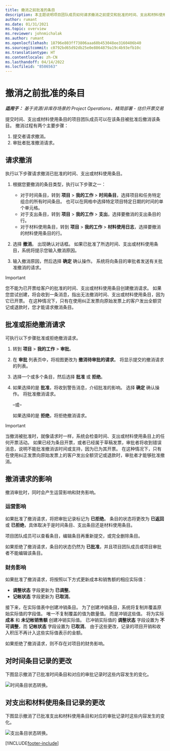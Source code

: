 ```yaml
---
title: 撤消之前批准的条目
description: 本主题说明项目团队成员如何请求撤消之前提交和批准的时间、支出和材料使用记录，以及项目经理如何批准或拒绝撤消请求。
author: rumant
ms.date: 01/31/2021
ms.topic: overview
ms.reviewer: johnmichalak
ms.author: rumant
ms.openlocfilehash: 18796e803ff73806aaa60b453048ee3160406b40
ms.sourcegitcommit: c0792bd65d92db25e0e8864879a19c4b93efb10c
ms.translationtype: HT
ms.contentlocale: zh-CN
ms.lasthandoff: 04/14/2022
ms.locfileid: "8586563"
---
```

# <a name="recall-previously-approved-entries"></a>撤消之前批准的条目

_**适用于：** 基于资源/非库存场景的 Project Operations，精简部署 - 估价开票交易_

提交时间、支出或材料使用条目的项目团队成员可以在该条目被批准后撤消该条目。 撤消过程有两个主要步骤：

1. 提交者请求撤消。
2. 审批者批准撤消请求。

## <a name="request-a-recall"></a>请求撤消

执行以下步骤请求撤消已批准的时间、支出或材料使用条目。

1. 根据您要撤消的条目类型，执行以下步骤之一：

    - 对于时间条目，转到 **项目** \> **我的工作** \> **时间条目**，选择项目和任务特定组合的所有时间条目。 也可以在网格中选择特定项目特定日期的时间的单个单元格。
    - 对于支出条目，转到 **项目** \> **我的工作** \> **支出**，选择要撤消的支出条目的行。
    - 对于材料使用条目，转到 **项目** \> **我的工作** \> **材料使用日志**，选择要撤消的材料使用条目的行。

2. 选择 **撤消**。 出现确认对话框。 如果已批准了所选时间、支出或材料使用条目，系统将提示您输入撤消原因。
3. 输入撤消原因，然后选择 **确定** 确认操作。 系统将向条目的审批者发送有关批准撤消的请求。

> [!IMPORTANT]
> 您不能为已开票给客户的批准的时间、支出或材料使用条目创建撤消请求。 如果您尝试创建，将会收到一条消息，指出无法撤消时间、支出或材料使用条目，因为它已开票。 在这种情况下，只有在使用纠正发票向原始发票上的客户发出全额贷记或退款时，您才能请求撤消条目。

## <a name="approve-or-reject-a-recall-request"></a>批准或拒绝撤消请求

可执行以下步骤批准或拒绝撤消请求。

1. 转到 **项目** \> **我的工作** \> **审批**。
2. 在 **审批** 列表页中，将视图更改为 **撤消待审批的请求**。 将显示提交的撤消请求的列表。
3. 选择一个或多个条目，然后选择 **批准** 或 **拒绝**。
4. 如果选择的是 **批准**，将收到警告消息，介绍批准的影响。 选择 **确定** 确认操作。 将批准撤消请求。

    –或–

    如果选择的是 **拒绝**，将拒绝撤消请求。

> [!IMPORTANT]
> 当撤消被批准时，就像请求时一样，系统会检查时间、支出或材料使用条目上的任何开票活动。 如果已经为条目开票，或者已经属于草稿发票，审批者将收到错误消息，说明不能批准撤消该时间或支持，因为已为其开票。 在这种情况下，只有在使用纠正发票向原始发票上的客户发出全额贷记或退款时，审批者才能够批准撤消。

## <a name="impact-of-a-recall-request"></a>撤消请求的影响

撤消审批时，同时会产生运营影响和财务影响。

### <a name="operational-impact"></a>运营影响

如果批准了撤消请求，将把审批记录标记为 **已拒绝**。 条目的状态将更改为 **已返回** 或 **已拒绝**，具体取决于是时间条目、支出条目还是材料使用条目。

项目团队成员可以查看条目，编辑条目再重新提交，或完全删除条目。

如果拒绝了撤消请求，条目的状态仍然为 **已批准**，并且项目团队成员或项目审批者不能编辑该条目。

### <a name="financial-impact"></a>财务影响

如果批准了撤消请求，将按照以下方式更新成本和销售额的相应实际值：

- **调整状态** 字段更新为 **已调整**。
- **记帐状态** 字段更新为 **已取消**。

接下来，在实际值表中创建冲销条目。 为了创建冲销条目，系统将复制并覆盖原始实际值的字段值。 唯一不复制覆盖的值为数量值。 而是冲销这些值。 将为实际 **成本** 和 **未记帐销售额** 创建冲销实际值。 已冲销实际值的 **调整状态** 字段设置为 **不可调整**，而 **记帐状态** 字段设置为 **已取消**。 由于这些更改，记录的项目开销和收入积压不再计入这些实际值表示的金额。

如果拒绝了撤消请求，则不存在对项目的财务影响。

## <a name="changes-to-time-entry-records"></a>对时间条目记录的更改

下图显示撤消了已批准时间条目和对应的审批记录时这些内容发生的变化。

![时间条目状态转换。](media/TimeEntryStateTransitions.png)

## <a name="changes-to-expense-and-material-usage-entry-records"></a>对支出和材料使用条目记录的更改

下图显示撤消了已批准支出和材料使用条目和对应的审批记录时这些内容发生的变化。

![支出条目状态转换。](media/ExpenseEntryStateTransitions.png)

[!INCLUDE[footer-include](../includes/footer-banner.md)]
